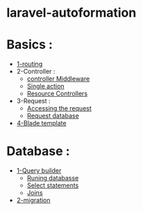 # laravel-autoformation
# Basics : 
 - [1-routing](https://github.com/lharrak-botaina/laravel-autoformation/tree/main/basics)
 - 2-Controller : 
     - [controller Middleware](https://github.com/lharrak-botaina/laravel-autoformation/tree/main/liteNotes)
     - [Single action](https://github.com/lharrak-botaina/laravel-autoformation/blob/main/basics/app/Http/Controllers/ProvisionServer.php)
     - [Resource Controllers](https://github.com/lharrak-botaina/laravel-autoformation/blob/main/basics/app/Http/Controllers/TestController.php)
 - 3-Request :
     - [Accessing the request](https://github.com/lharrak-botaina/laravel-autoformation/blob/main/basics/app/Http/Controllers/UserController.php)
     - [Request database](https://github.com/lharrak-botaina/laravel-autoformation/tree/main/liteNotes)
  - [4-Blade template](https://github.com/lharrak-botaina/laravel-autoformation/tree/main/basics/resources/views/bladeTemplate)
  # Database :
   - [ 1-Query builder](https://github.com/lharrak-botaina/laravel-autoformation/tree/main/Database)
     - [Runing databasse](https://github.com/lharrak-botaina/laravel-autoformation/tree/main/Database)
     - [Select statements](https://github.com/lharrak-botaina/laravel-autoformation/blob/main/Database/app/Http/Controllers/UserController.php)
     - [Joins](https://github.com/lharrak-botaina/laravel-autoformation/blob/main/Database/app/Http/Controllers/PostController.php)
   - [ 2-migration](https://github.com/lharrak-botaina/laravel-autoformation/tree/main/Database)
     
    
    
   
  
     
